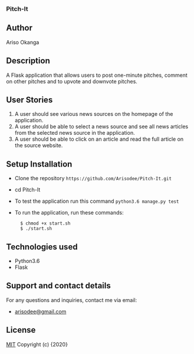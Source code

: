### Pitch-It

## Author

Ariso Okanga

## Description

A Flask application that allows users to post one-minute pitches, comment on other pitches and to upvote and downvote pitches.


## User Stories

1. A user should see various news sources on the homepage of the application.
2. A user should be able to select a news source and see all news articles from the selected news source in the application.
4. A user should be able to click on an article and read the full article on the source website.

## Setup Installation
* Clone the repository
 ```https://github.com/Arisodee/Pitch-It.git```

* cd Pitch-It

* To test the application run this command
 ```python3.6 manage.py test```

* To run the application, run these commands:

        $ chmod +x start.sh
        $ ./start.sh

## Technologies used

* Python3.6
* Flask

## Support and contact details
For any questions and inquiries, contact me via email:
* arisodee@gmail.com

## License
[MIT](https://choosealicense.com/licenses/mit/)
Copyright (c) {2020}